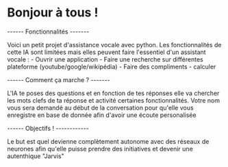 # Bonjour à tous !

------ Fonctionnalités -------

Voici un petit projet d'assistance vocale avec python. Les fonctionnalités de cette IA sont limitées mais elles peuvent faire l'essentiel d'un assistant vocale : 
    - Ouvrir une application 
    - Faire une recherche sur différentes plateforme (youtube/google/wikipédia)
    - Faire des compliments 
    - calculer 

------ Comment ça marche ? -------    

L'IA te poses des questions et en fonction de tes réponses elle va chercher les mots clefs de ta réponse et activité certaines fonctionnalités. 
Votre nom vous sera demandé au début de la conversation pour qu'elle vous enregistre en base de donnée afin d'avoir une écoute personalisée 

------ Objectifs ! ------------

Le but est quel devienne complètement autonome avec des réseaux de neurones afin qu'elle puisse prendre des initiatives et devenir une autenthique "Jarvis" 
